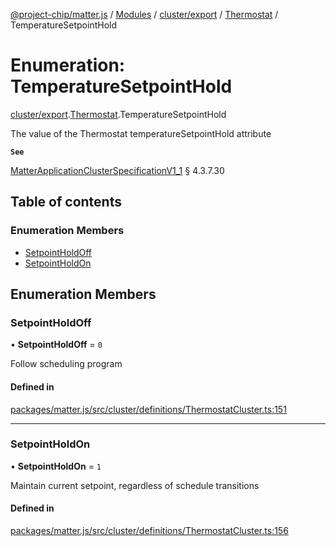 [@project-chip/matter.js](../README.md) / [Modules](../modules.md) / [cluster/export](../modules/cluster_export.md) / [Thermostat](../modules/cluster_export.Thermostat.md) / TemperatureSetpointHold

# Enumeration: TemperatureSetpointHold

[cluster/export](../modules/cluster_export.md).[Thermostat](../modules/cluster_export.Thermostat.md).TemperatureSetpointHold

The value of the Thermostat temperatureSetpointHold attribute

**`See`**

[MatterApplicationClusterSpecificationV1_1](../interfaces/spec_export.MatterApplicationClusterSpecificationV1_1.md) § 4.3.7.30

## Table of contents

### Enumeration Members

- [SetpointHoldOff](cluster_export.Thermostat.TemperatureSetpointHold.md#setpointholdoff)
- [SetpointHoldOn](cluster_export.Thermostat.TemperatureSetpointHold.md#setpointholdon)

## Enumeration Members

### SetpointHoldOff

• **SetpointHoldOff** = ``0``

Follow scheduling program

#### Defined in

[packages/matter.js/src/cluster/definitions/ThermostatCluster.ts:151](https://github.com/project-chip/matter.js/blob/c15b1068/packages/matter.js/src/cluster/definitions/ThermostatCluster.ts#L151)

___

### SetpointHoldOn

• **SetpointHoldOn** = ``1``

Maintain current setpoint, regardless of schedule transitions

#### Defined in

[packages/matter.js/src/cluster/definitions/ThermostatCluster.ts:156](https://github.com/project-chip/matter.js/blob/c15b1068/packages/matter.js/src/cluster/definitions/ThermostatCluster.ts#L156)
